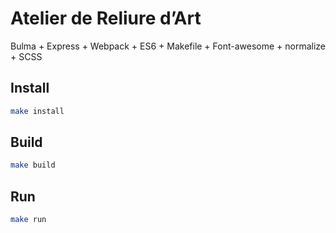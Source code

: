 Atelier de Reliure d’Art
===

Bulma + Express + Webpack + ES6 + Makefile + Font-awesome + normalize + SCSS

Install
---

```bash
make install
```

Build
---

```bash
make build
```

Run
---

```bash
make run
```
